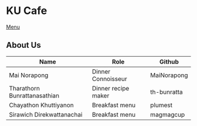 # KU Cafe

[Menu](menu.md)

## About Us

| Name                         | Role                | Github      |
|------------------------------|---------------------|-------------|
| Mai Norapong                 | Dinner Connoisseur  | MaiNorapong |
| Tharathorn Bunrattanasathian | Dinner recipe maker | th-bunratta |
| Chayathon Khuttiyanon        | Breakfast menu      | plumest     |
| Sirawich Direkwattanachai    | Breakfast menu      | magmagcup   |